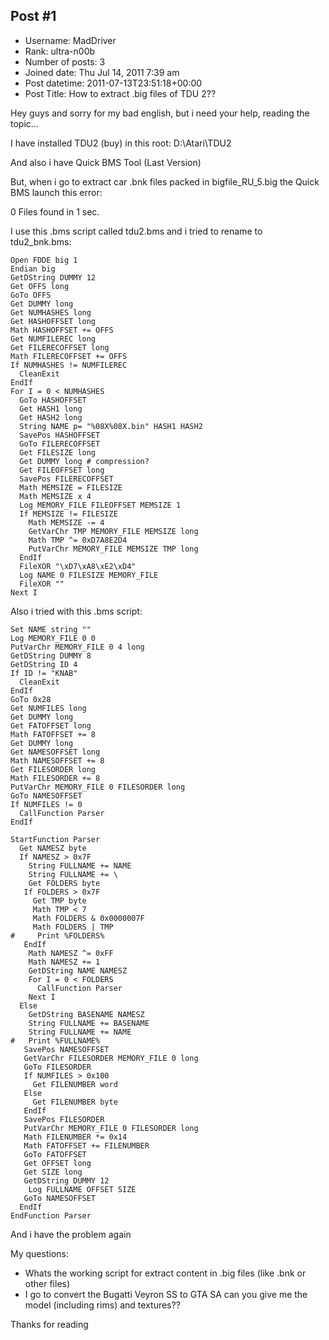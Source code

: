 ## Post #1
- Username: MadDriver
- Rank: ultra-n00b
- Number of posts: 3
- Joined date: Thu Jul 14, 2011 7:39 am
- Post datetime: 2011-07-13T23:51:18+00:00
- Post Title: How to extract .big files of TDU 2??

Hey guys and sorry for my bad english, but i need your help, reading the topic...

I have installed TDU2 (buy) in this root: D:\Atari\TDU2

And also i have Quick BMS Tool (Last Version)

But, when i go to extract car .bnk files packed in bigfile_RU_5.big the Quick BMS launch this error:

0 Files found in 1 sec.

I use this .bms script called tdu2.bms and i tried to rename to tdu2_bnk.bms:

```
Open FDDE big 1
Endian big
GetDString DUMMY 12
Get OFFS long
GoTo OFFS
Get DUMMY long
Get NUMHASHES long
Get HASHOFFSET long
Math HASHOFFSET += OFFS
Get NUMFILEREC long
Get FILERECOFFSET long
Math FILERECOFFSET += OFFS
If NUMHASHES != NUMFILEREC
  CleanExit
EndIf
For I = 0 < NUMHASHES
  GoTo HASHOFFSET
  Get HASH1 long
  Get HASH2 long
  String NAME p= "%08X%08X.bin" HASH1 HASH2
  SavePos HASHOFFSET
  GoTo FILERECOFFSET
  Get FILESIZE long
  Get DUMMY long # compression?
  Get FILEOFFSET long
  SavePos FILERECOFFSET
  Math MEMSIZE = FILESIZE
  Math MEMSIZE x 4
  Log MEMORY_FILE FILEOFFSET MEMSIZE 1
  If MEMSIZE != FILESIZE
    Math MEMSIZE -= 4
    GetVarChr TMP MEMORY_FILE MEMSIZE long
    Math TMP ^= 0xD7A8E2D4
    PutVarChr MEMORY_FILE MEMSIZE TMP long
  EndIf
  FileXOR "\xD7\xA8\xE2\xD4"
  Log NAME 0 FILESIZE MEMORY_FILE
  FileXOR ""
Next I
```


Also i tried with this .bms script:

```
Set NAME string ""
Log MEMORY_FILE 0 0
PutVarChr MEMORY_FILE 0 4 long
GetDString DUMMY 8
GetDString ID 4
If ID != "KNAB"
  CleanExit
EndIf
GoTo 0x28
Get NUMFILES long
Get DUMMY long
Get FATOFFSET long
Math FATOFFSET += 8
Get DUMMY long
Get NAMESOFFSET long
Math NAMESOFFSET += 8
Get FILESORDER long
Math FILESORDER += 8
PutVarChr MEMORY_FILE 0 FILESORDER long
GoTo NAMESOFFSET
If NUMFILES != 0
  CallFunction Parser
EndIf

StartFunction Parser
  Get NAMESZ byte
  If NAMESZ > 0x7F
    String FULLNAME += NAME
    String FULLNAME += \
    Get FOLDERS byte
   If FOLDERS > 0x7F
     Get TMP byte
     Math TMP < 7
     Math FOLDERS & 0x0000007F
     Math FOLDERS | TMP
#     Print %FOLDERS%
   EndIf
    Math NAMESZ ^= 0xFF
    Math NAMESZ += 1
    GetDString NAME NAMESZ
    For I = 0 < FOLDERS
      CallFunction Parser
    Next I
  Else
    GetDString BASENAME NAMESZ
    String FULLNAME += BASENAME
    String FULLNAME += NAME
#   Print %FULLNAME%
   SavePos NAMESOFFSET
   GetVarChr FILESORDER MEMORY_FILE 0 long
   GoTo FILESORDER
   If NUMFILES > 0x100
     Get FILENUMBER word
   Else
     Get FILENUMBER byte
   EndIf
   SavePos FILESORDER
   PutVarChr MEMORY_FILE 0 FILESORDER long
   Math FILENUMBER *= 0x14
   Math FATOFFSET += FILENUMBER
   GoTo FATOFFSET
   Get OFFSET long
   Get SIZE long
   GetDString DUMMY 12
    Log FULLNAME OFFSET SIZE
   GoTo NAMESOFFSET
  EndIf
EndFunction Parser
```


And i have the problem again 

My questions:

- Whats the working script for extract content in .big files (like .bnk or other files)
- I go to convert the Bugatti Veyron SS to GTA SA can you give me the model (including rims) and textures??

Thanks for reading
